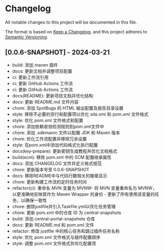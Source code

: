 # Changelog

All notable changes to this project will be documented in this file.

The format is based on [Keep a Changelog](https://keepachangelog.com/en/1.0.0/),
and this project adheres to [Semantic Versioning](https://semver.org/spec/v2.0.0.html).

## [0.0.6-SNAPSHOT] - 2024-03-21

- build: 添加 maven 插件
- docs: 更新文档并调整项目配置
- ci: 更新工作流引用
- ci: 更新 GitHub Actions 工作流
- ci: 更新 GitHub Actions 工作流
- docs(README): 更新项目文档并优化结构
- docs: 更新 README.md 文件内容
- chore: 添加 SpotBugs 的 HTML 输出配置及报告目录设置
- style: 移除不必要的空行和配置项以优化 site.xml 和 pom.xml 文件格式
- style: 优化 pom.xml 文件格式和配置
- chore: 添加依赖收敛检测规则到pom.xml文件中
- chore: 添加 .sdkmanrc 文件以配置 JDK 和 Maven 版本
- chore: 优化工作流配置并移除冗余设置
- style: 在pom.xml中添加代码格式化执行配置
- docs(key-prepare): 更新密钥生成教程并优化文档格式
- build(scm): 移除 pom.xml 中的 SCM 配置继承属性
- docs: 添加 CHANGELOG 文件并定义格式规范
- chore: 更新版本号至 0.0.6-SNAPSHOT
- docs: 移除README中与代码行数相关的徽章显示
- chore: 更新构建工作流的定时任务时间
- refactor(ci): 重命名 MVN 变量为 MVNW- 将 MVN 变量重命名为 MVNW，以更准确地反映其作为 Maven Wrapper 的身份 - 更新了所有使用该变量的任务，以确保一致性
- chore: 删除justfile并引入Taskfile.yml以优化任务管理
- chore: 更新 pom.xml 中的仓库 ID 为 central-snapshots
- build: 添加 central-portal-snapshots 仓库
- docs: 更新 README.md 和 pom.xml 文件
- refactor: 修改 justfile 中的核心任务和跳过插件任务名称
- style: 优化 pom.xml 文件格式与插件配置顺序
- style: 调整 pom.xml 文件格式并优化配置项



